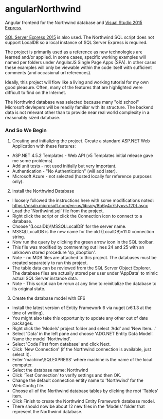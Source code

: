 # angularNorthwind
Angular frontend for the Northwind database and [Visual Studio 2015 Express](https://www.visualstudio.com/features/modern-web-tooling-vs).

[SQL Server Express 2015](https://www.microsoft.com/en-us/server-cloud/products/sql-server-editions/sql-server-express.aspx) is also used. The Northwind SQL script does not support LocalDB so a local instance of SQL Server Express is required.

The project is primarily used as a reference as new technologies are learned and/or applied. In some cases, specific working examples will named per folders under AngularJS Single Page Apps (SPA). In other cases these examples will only be viewable within the code itself with sufficient comments (and occasional url references).

Ideally, this project will flow like a living and working tutorial for my own good pleasure. Often, many of the features that are highlighted were difficult to find on the Internet.

The Northwind database was selected because many "old school" Microsoft devlepers will be readily familiar with its structure. The backend data is not relevant other than to provide near real world complexity in a reasonably sized database.

### And So We Begin
1. Creating and initializing the project.
Create a standard ASP.NET Web Application with these features:
 * ASP.NET 4.5.2 Templates - Web API (v5 Templates initial release gave me some problems).
 * Add unit tests - not used initially but very important.
 * Authentication - "No Authentication" (will add later).
 * Microsoft Azure - not selected (hosted locally for reference purposes only).

2. Install the Northwind Database
 * I loosely followed the instructions here with some modifications noted: https://msdn.microsoft.com/en-us/library/8b6y4c7s(v=vs.120).aspx
 * Load the 'Northwind.sql' file from the project.
 * Right click the script or click the Connection icon to connect to a database.
  * Choose '(LocalDb)\MSSQLLocalDB' for the server name.
  * MSSQLLocalDB is the new name for the old (LocalDB)v11.0 connection string.
 * Now run the query by clicking the green arrow icon in the SQL toolbar.
  * This file was modified by commenting out lines 24 and 25 with an unknown stored procedure 'sp_dboption'.
  * Note - no MDB files are attached to this project. The databases must be created separately to run this project.
 * The table data can be reviewed from the SQL Server Object Explorer. The database files are actually stored per user under 'AppData' to mimic actual SQL Server instance data.
 * Note - This script can be rerun at any time to reinitialize the database to its original state.
  
3. Create the database model with EF6
 * Install the latest version of Entity Framework 6 via nuget (v6.1.3 at the time of writing).
  * You might also take this opportunity to update any other out of date packages.
 * Right click the 'Models' project folder and select 'Add' and 'New Item...'
 * Select 'Data' in the left pane and choose 'ADO.NET Entity Data Model'. Name the model 'Northwind'.
 * Select 'Code First from database' and click Next.
 * Click 'New Connection' (if the Northwind connection is available, just select it).
  * Enter 'machine\SQLEXPRESS' where machine is the name of the local computer.
  * Select the database name: Northwind
  * Click 'Test Connection' to verify settings and then OK.
 * Change the default connection entity name to 'Northwind' for the Web.Config file.
 * Choose all of the Northwind database tables by clicking the root 'Tables' item.
 * Click Finish to create the Northwind Entity Framework database model.
 * There should now be about 12 new files in the 'Models' folder that represent the Northwind database.
